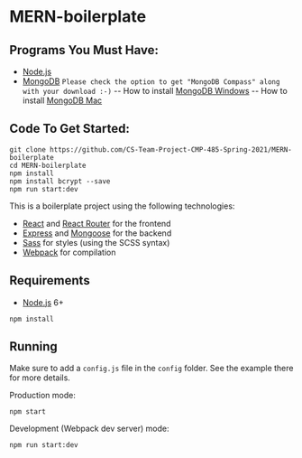 # MERN-boilerplate

## Programs You Must Have:
- [Node.js](https://nodejs.org/en/download/)
- [MongoDB](https://www.mongodb.com/try/download/community)
```Please check the option to get "MongoDB Compass" along with your download :-)```
-- How to install [MongoDB Windows](https://www.youtube.com/watch?v=UJQiGBDKXY0)
-- How to install [MongoDB Mac](https://www.youtube.com/watch?v=j5tHVw055bs)

## Code To Get Started:
```shell
git clone https://github.com/CS-Team-Project-CMP-485-Spring-2021/MERN-boilerplate
cd MERN-boilerplate
npm install
npm install bcrypt --save
npm run start:dev
```
This is a boilerplate project using the following technologies:
- [React](https://facebook.github.io/react/) and [React Router](https://reacttraining.com/react-router/) for the frontend
- [Express](http://expressjs.com/) and [Mongoose](http://mongoosejs.com/) for the backend
- [Sass](http://sass-lang.com/) for styles (using the SCSS syntax)
- [Webpack](https://webpack.github.io/) for compilation


## Requirements

- [Node.js](https://nodejs.org/en/) 6+

```shell
npm install
```


## Running

Make sure to add a `config.js` file in the `config` folder. See the example there for more details.

Production mode:

```shell
npm start
```

Development (Webpack dev server) mode:

```shell
npm run start:dev
```
